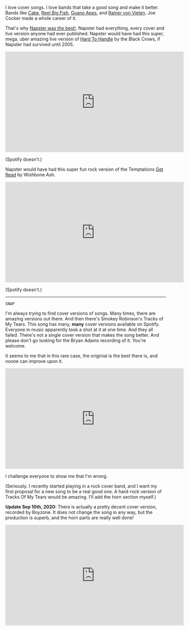 <!--
.. title: The Tracks Of My Tears
.. slug: the-tracks-of-my-tears
.. date: 2020-08-08 08:08:08 UTC+02:00
.. tags:
.. category:
.. link:
.. description:
.. type: text
-->

I love cover songs. I love bands that take a good song and make it better. Bands like [Cake](https://www.youtube.com/watch?v=f9rCUQjmkxU), [Reel Big Fish](https://www.youtube.com/watch?v=QHpU0ZfXZ_g), [Guano Apes](https://www.youtube.com/watch?v=Q9jJufz9RNE), and [Rainer von Vielen](https://www.youtube.com/watch?v=oYFe76uvmms). Joe Cocker made a whole career of it.

That's why [Napster was the best!](link://slug/hard-to-handle). Napster had everything, every cover and live version anyone had ever published. Napster would have had this super, mega, uber amazing live version of [Hard To Handle](link://slug/hard-to-handle) by the Black Crows, if Napster had survived until 2005.

<div class="video-container">
<iframe width="560" height="315" src="https://www.youtube-nocookie.com/embed/ilFOdcrLvHo?start=3" frameborder="0" allow="accelerometer; autoplay; encrypted-media; gyroscope; picture-in-picture" allowfullscreen></iframe>
</div>

(Spotify doesn't.)

Napster would have had this super fun rock version of the Temptations [Get Read](https://www.youtube-nocookie.com/watch?v=PV97roslmt0) by Wishbone Ash.

<div class="video-container">
<iframe width="560" height="315" src="https://www.youtube-nocookie.com/embed/NLqyFH6wo4k" frameborder="0" allow="accelerometer; autoplay; encrypted-media; gyroscope; picture-in-picture" allowfullscreen></iframe>
</div>

(Spotify doesn't.)

***

<code>SNAP</code>

I'm always trying to find cover versions of songs. Many times, there are amazing versions out there. And then there's Smokey Robinson's Tracks of My Tears. This song has many, **many** cover versions available on Spotify. Everyone in music apparently took a shot at it at one time. And they all failed. There's not a single cover version that makes the song better. And please don't go looking for the Bryan Adams recording of it. You're welcome.

It seems to me that in this rare case, the originial is the best there is, and noone can improve upon it.

<div class="video-container">
<iframe width="560" height="315" src="https://www.youtube-nocookie.com/embed/rNS6D4hSQdA" frameborder="0" allow="accelerometer; autoplay; encrypted-media; gyroscope; picture-in-picture" allowfullscreen></iframe>
</div>

I challenge everyone to show me that I'm wrong.

(Seriously. I recently started playing in a rock cover band, and I want my first proposal for a new song to be a real good one. A hard-rock version of Tracks Of My Tears would be amazing. I'll add the horn section myself.)

**Update Sep 10th, 2020:** There is actually a pretty decent cover version, recorded by Boyzone. It does not change the song in any way, but the production is superb, and the horn parts are really well done!

<div class="video-container">
<iframe width="560" height="315" src="https://www.youtube-nocookie.com/embed/s17xomf6RN8" frameborder="0" allow="accelerometer; autoplay; encrypted-media; gyroscope; picture-in-picture" allowfullscreen></iframe>
</div>
